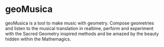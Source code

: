 # geoMusica
geoMusica is a tool to make music with geometry.  Compose geometries and listen to the musical translation in realtime, perform and experiment  with the Sacred Geometry inspired methods and be  amazed by the beauty hidden within the Mathemagics.
